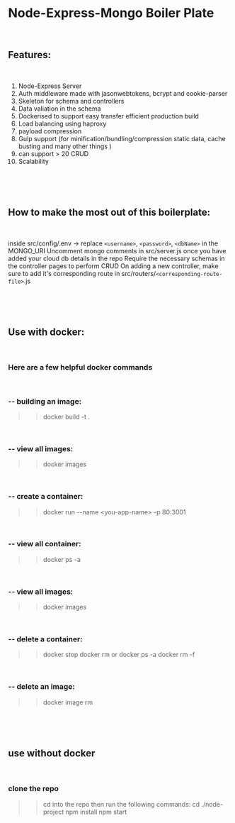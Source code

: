 # Node-Express-Mongo Boiler Plate

 <br>

## Features: 
 <br>

1. Node-Express Server
2. Auth middleware made with jasonwebtokens, bcrypt and cookie-parser
3. Skeleton for schema and controllers 
4. Data valiation in the schema
5. Dockerised to support easy transfer efficient production build
6. Load balancing using haproxy 
7. payload compression
8. Gulp support (for minification/bundling/compression static data, cache busting and many other things )
9. can support > 20 CRUD 
10. Scalability

<br>
<br>
<br>

## How to make the most out of this boilerplate: 
 <br>

inside src/config/.env -> replace `<username>`, `<password>`, `<dbName>` in the MONGO_URI
Uncomment mongo comments in src/server.js once you have added your cloud db details in the repo
Require the necessary schemas in the controller pages to perform CRUD
On adding a new controller, make sure to add it's corresponding route in src/routers/`<corresponding-route-file>`.js

 <br>
 <br>
 <br>

## Use with docker:
 <br>

### Here are a few helpful docker commands
 <br>

### -- building an image:
>> docker build -t <you-app-name> .
 <br> 

### -- view all images:
>> docker images
 <br>

### -- create a container: 
>> docker run --name \<you-app-name> -p 80:3001 <you-app-name>
 <br> 

### -- view all container:
>> docker ps -a      
 <br>

### -- view all images:
>> docker images
 <br>

### -- delete a container:
>>docker stop <container-name-or-id>
>> docker rm <container-name-or-id>
 or 
>>docker ps -a 
>>docker rm -f <container-id>
 <br>

### -- delete an image:  
>> docker image rm <image-name>
 <br>
 <br>
 <br>

## use without docker 
 <br>

### clone the repo
>> cd into the repo then run the following commands:
>>     cd ./node-project
>>     npm install
>>     npm start


